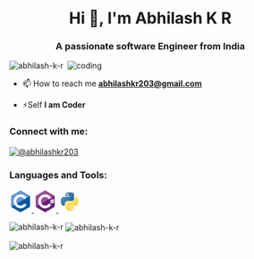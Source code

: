 <h1 align="center">Hi 👋, I'm Abhilash K R</h1>
<h3 align="center">A passionate software Engineer from India</h3>

<img align="right" alt="coding" width="400" src="https://rajacepat.com/assets/frontend/img/webdev.gif">


<p align="left"> <img src="https://komarev.com/ghpvc/?username=abhilash-k-r&label=Profile%20views&color=0e75b6&style=flat" alt="abhilash-k-r" /> </p>

- 📫 How to reach me **abhilashkr203@gmail.com**

- ⚡Self **I am Coder**

<h3 align="left">Connect with me:</h3>
<p align="left">
<a href="https://www.hackerrank.com/@abhilashkr203" target="blank"><img align="center" src="https://raw.githubusercontent.com/rahuldkjain/github-profile-readme-generator/master/src/images/icons/Social/hackerrank.svg" alt="@abhilashkr203" height="30" width="40" /></a>
</p>

<h3 align="left">Languages and Tools:</h3>
<p align="left"> <a href="https://www.cprogramming.com/" target="_blank" rel="noreferrer"> <img src="https://raw.githubusercontent.com/devicons/devicon/master/icons/c/c-original.svg" alt="c" width="40" height="40"/> </a> <a href="https://www.w3schools.com/cs/" target="_blank" rel="noreferrer"> <img src="https://raw.githubusercontent.com/devicons/devicon/master/icons/csharp/csharp-original.svg" alt="csharp" width="40" height="40"/> </a> <a href="https://www.python.org" target="_blank" rel="noreferrer"> <img src="https://raw.githubusercontent.com/devicons/devicon/master/icons/python/python-original.svg" alt="python" width="40" height="40"/> </a> </p>

<p><img align="left" src="https://github-readme-stats.vercel.app/api/top-langs?username=abhilash-k-r&show_icons=true&locale=en&layout=compact" alt="abhilash-k-r" /></p>

<p>&nbsp;<img align="center" src="https://github-readme-stats.vercel.app/api?username=abhilash-k-r&show_icons=true&locale=en" alt="abhilash-k-r" /></p>

<p><img align="center" src="https://github-readme-streak-stats.herokuapp.com/?user=abhilash-k-r&" alt="abhilash-k-r" /></p>
